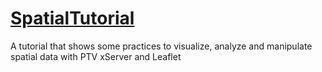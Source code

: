 
[SpatialTutorial](https://github.com/oliverheilig/SpatialTutorial/wiki)
===============

A tutorial that shows some practices to visualize, analyze and manipulate spatial data with PTV xServer and Leaflet
